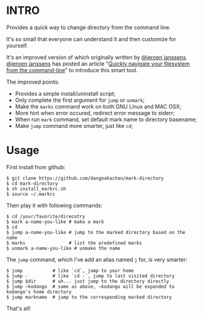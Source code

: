 INTRO
=====

Provides a quick way to change directory from the command line.

It's so small that everyone can understand it and then customize for yourself.

It's an improved version of which originally written by [@jeroen janssens](https://twitter.com/jeroenhjanssens/). [@jeroen janssens](https://twitter.com/jeroenhjanssens/) has posted an article "[Quickly navigate your filesystem from the command-line](http://jeroenjanssens.com/2013/08/16/quickly-navigate-your-filesystem-from-the-command-line.html)" to introduce this smart tool.

The improved points:

* Provides a simple install/uninstall script;
* Only complete the first argument for `jump` or `unmark`;
* Make the `marks` command work on both GNU Linux and MAC OSX;
* More hint when error occured, redirect error message to stderr;
* When run `mark` command, set default mark name to directory basename;
* Make `jump` command more smarter, just like `cd`;

Usage
=====

First install from github:

    $ git clone https://github.com/dangoakachan/mark-directory
    $ cd mark-directory
    $ sh install_markrc.sh
    $ source ~/.markrc

Then play it with following commands:

    $ cd /your/favorite/direcotry
    $ mark a-name-you-like # make a mark
    $ cd
    $ jump a-name-you-like # jump to the marked directory based on the name
    $ marks                # list the predefined marks
    $ unmark a-name-you-like # unmake the name

The `jump` command, which I've add an alias named `j` for, is very smarter:

    $ jump           # like `cd`, jump to your home
    $ jump -         # like `cd -`, jump to last visited directory
    $ jump $dir      # uh... just jump to the directory directly
    $ jump ~kodango  # same as above, ~kodango will be expanded to kodango's home directory
    $ jump markname  # jump to the corresponding marked directory

That's all!
